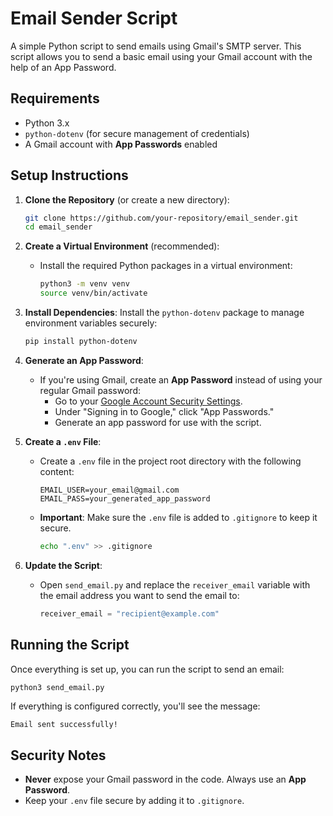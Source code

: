 # Email Sender Script

A simple Python script to send emails using Gmail's SMTP server. This script allows you to send a basic email using your Gmail account with the help of an App Password.

## Requirements

- Python 3.x
- `python-dotenv` (for secure management of credentials)
- A Gmail account with **App Passwords** enabled

## Setup Instructions

1. **Clone the Repository** (or create a new directory):
   ```bash
   git clone https://github.com/your-repository/email_sender.git
   cd email_sender
   ```

2. **Create a Virtual Environment** (recommended):
   - Install the required Python packages in a virtual environment:
     ```bash
     python3 -m venv venv
     source venv/bin/activate
     ```

3. **Install Dependencies**:
   Install the `python-dotenv` package to manage environment variables securely:
   ```bash
   pip install python-dotenv
   ```

4. **Generate an App Password**:
   - If you're using Gmail, create an **App Password** instead of using your regular Gmail password:
     - Go to your [Google Account Security Settings](https://myaccount.google.com/security).
     - Under "Signing in to Google," click "App Passwords."
     - Generate an app password for use with the script.

5. **Create a `.env` File**:
   - Create a `.env` file in the project root directory with the following content:
     ```
     EMAIL_USER=your_email@gmail.com
     EMAIL_PASS=your_generated_app_password
     ```
   - **Important**: Make sure the `.env` file is added to `.gitignore` to keep it secure.
     ```bash
     echo ".env" >> .gitignore
     ```

6. **Update the Script**:
   - Open `send_email.py` and replace the `receiver_email` variable with the email address you want to send the email to:
     ```python
     receiver_email = "recipient@example.com"
     ```

## Running the Script

Once everything is set up, you can run the script to send an email:

```bash
python3 send_email.py
```

If everything is configured correctly, you'll see the message:
```
Email sent successfully!
```

## Security Notes

- **Never** expose your Gmail password in the code. Always use an **App Password**.
- Keep your `.env` file secure by adding it to `.gitignore`.
  

